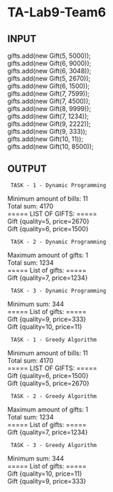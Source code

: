 # TA-Lab9-Team6
## INPUT
gifts.add(new Gift(5, 5000));  
        gifts.add(new Gift(6, 9000));  
        gifts.add(new Gift(6, 3048));  
        gifts.add(new Gift(5, 2670));  
        gifts.add(new Gift(6, 1500));  
        gifts.add(new Gift(7, 7599));  
        gifts.add(new Gift(7, 4500));  
        gifts.add(new Gift(8, 9999));  
        gifts.add(new Gift(7, 1234));  
        gifts.add(new Gift(9, 2222));  
        gifts.add(new Gift(9, 333));  
        gifts.add(new Gift(10, 11));  
        gifts.add(new Gift(10, 8500));  

## OUTPUT
     TASK - 1 - Dynamic Programming    
Minimum amount of bills: 11  
Total sum: 4170  
===== LIST OF GIFTS: =====  
Gift {quality=5, price=2670}  
Gift {quality=6, price=1500}  

     TASK - 2 - Dynamic Programming    
Maximum amount of gifts: 1  
Total sum: 1234  
===== List of gifts: =====  
Gift {quality=7, price=1234}  

     TASK - 3 - Dynamic Programming    
Minimum sum: 344  
===== List of gifts: =====  
Gift {quality=9, price=333}  
Gift {quality=10, price=11}  

     TASK - 1 - Greedy Algorithm    
Minimum amount of bills: 11  
Total sum: 4170  
===== LIST OF GIFTS: =====  
Gift {quality=6, price=1500}  
Gift {quality=5, price=2670}  

     TASK - 2 - Greedy Algorithm    
Maximum amount of gifts: 1  
Total sum: 1234  
===== List of gifts: =====  
Gift {quality=7, price=1234}  

     TASK - 3 - Greedy Algorithm    
Minimum sum: 344  
===== List of gifts: =====  
Gift {quality=10, price=11}  
Gift {quality=9, price=333} 
